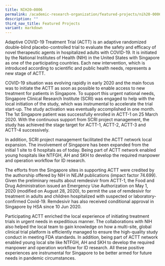```yaml
---
title: NIH20–0006
permalink: /academic-research-organization/featured-projects/nih20-0006/
description: ""
third_nav_title: Featured Projects
variant: markdown
---
```

Adaptive COVID-19 Treatment Trial (ACTT) is an adaptive randomized double-blind placebo-controlled trial to evaluate the safety and efficacy of novel therapeutic agents in hospitalized adults with COVID-19. It is initiated by the National Institutes of Health (NIH) in the United States with Singapore as one of the participating countries. Each new intervention, which is introduced according to scientific and public health needs, represents a new stage of ACTT.

COVID-19 situation was evolving rapidly in early 2020 and the main focus was to initiate the ACTT as soon as possible to enable access to new treatment for patients in Singapore. To support this urgent national needs, Singapore Clinical Research Institute (SCRI) was engaged to help with the local initiation of the study, which was instrumental to accelerate the trial start-up. The study activation was eventually accomplished in one month. The 1st Singapore patient was successfully enrolled in ACTT-1 on 25 March 2020. With the continuous support from SCRI project management, the study has achieved the stage target for ACTT-1, ACTT-2, ACTT-3 and ACTT-4 successively.

In addition, SCRI project management facilitated the ACTT network local expansion. The involvement of Singapore has been expanded from the initial 1 site to 6 hospitals as of today. Being part of ACTT network enabled young hospitals like NTFGH, AH and SKH to develop the required manpower and operation workflow for ID research.

The efforts from the Singapore sites in supporting ACTT were credited by the authorship offered by NIH in NEJM publications (impact factor 74.699). Given the preliminary results about remdesivir from ACTT-1, the Food and Drug Administration issued an Emergency Use Authorization on May 1, 2020 (modified on August 28, 2020), to permit the use of remdesivir for treatment in adults and children hospitalized with suspected or laboratory- confirmed Covid-19. Remdesivir has also received conditional approval in Singapore by HSA since 10 Jun 2020.

Participating ACTT enriched the local experience of initiating treatment trials in urgent needs in expeditious manner. The collaborations with NIH also helped the local team to gain knowledge on how a multi-site, global clinical trial platform is efficiently managed to ensure the high-quality study conduct in meeting FDA standards. In addition, being part of ACTT network enabled young local site like NTFGH, AH and SKH to develop the required manpower and operation workflow for ID research. All these positive experiences are instrumental for Singapore to be better armed for future needs in pandemic circumstances.